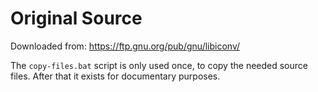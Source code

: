 # Original Source

Downloaded from: https://ftp.gnu.org/pub/gnu/libiconv/

The `copy-files.bat` script is only used once, to copy the needed source files.
After that it exists for documentary purposes.
